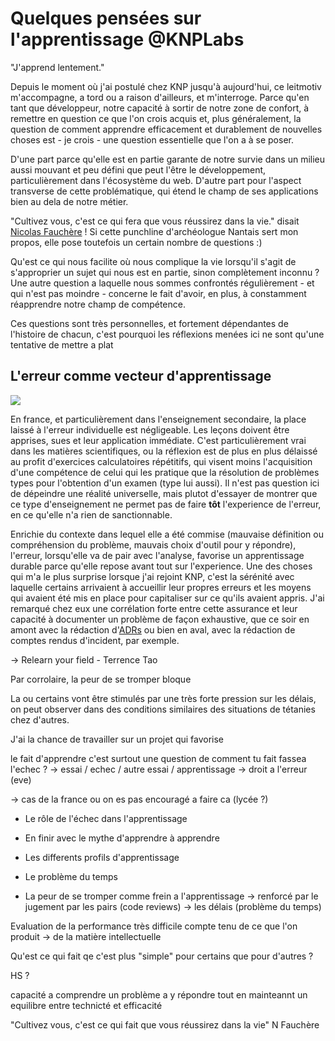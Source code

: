 # Quelques pensées sur l'apprentissage @KNPLabs

"J'apprend lentement."

Depuis le moment où j'ai postulé chez KNP jusqu'à aujourd'hui, ce leitmotiv
m'accompagne, a tord ou a raison d'ailleurs, et m'interroge. Parce qu'en tant
que développeur, notre capacité à sortir de notre zone de confort, à remettre en
question ce que l'on crois acquis et, plus généralement, la question de comment
apprendre efficacement et durablement de nouvelles choses est - je crois - une
question essentielle que l'on a à se poser.

D'une part parce qu'elle est en partie garante de notre survie dans un milieu aussi
mouvant et peu défini que peut l'être le développement, particulièrement dans
l'écosystème du web. D'autre part pour l'aspect transverse de cette problématique,
qui étend le champ de ses applications bien au dela de notre métier.

"Cultivez vous, c'est ce qui fera que vous réussirez dans la vie." disait
[Nicolas Fauchère](https://www.franceculture.fr/personne-nicolas-faucherre.html) !
Si cette punchline d'archéologue Nantais sert mon propos, elle pose toutefois un
certain nombre de questions :)

Qu'est ce qui nous facilite où nous complique la vie lorsqu'il s'agit de
s'approprier un sujet qui nous est en partie, sinon complètement inconnu ? Une
autre question a laquelle nous sommes confrontés régulièrement - et qui n'est pas
moindre - concerne le fait d'avoir, en plus, à constamment réapprendre notre champ
de compétence.

Ces questions sont très personnelles, et fortement dépendantes de l'histoire de
chacun, c'est pourquoi les réflexions menées ici ne sont qu'une tentative de
mettre a plat


## L'erreur comme vecteur d'apprentissage

![](https://img.devrant.com/devrant/rant/r_464533_gMBvP.jpg)

En france, et particulièrement dans l'enseignement secondaire, la place laissé
à l'erreur individuelle est négligeable. Les leçons doivent être apprises, sues
et leur application immédiate. C'est particulièrement vrai dans les matières
scientifiques, ou la réflexion est de plus en plus délaissé au profit d'exercices
calculatoires répétitifs, qui visent moins l'acquisition d'une compétence de celui
qui les pratique que la résolution de problèmes types pour l'obtention d'un examen
(type lui aussi). Il n'est pas question ici de dépeindre une réalité universelle,
mais plutot d'essayer de montrer que ce type d'enseignement ne permet pas de faire
**tôt** l'experience de l'erreur, en ce qu'elle n'a rien de sanctionnable.

Enrichie du contexte dans lequel elle a été commise (mauvaise définition ou
compréhension du problème, mauvais choix d'outil pour y répondre), l'erreur,
lorsqu'elle va de pair avec l'analyse, favorise un apprentissage durable parce
qu'elle repose avant tout sur l'experience. Une des choses qui m'a le plus
surprise lorsque j'ai rejoint KNP, c'est la sérénité avec laquelle certains
arrivaient à accueillir leur propres erreurs et les moyens qui avaient été mis
en place pour capitaliser sur ce qu'ils avaient appris. J'ai remarqué chez eux
une corrélation forte entre cette assurance et leur capacité à documenter un
problème de façon exhaustive, que ce soir en amont avec la rédaction d'[ADRs](https://github.com/joelparkerhenderson/architecture_decision_record) ou bien en aval, avec la rédaction de comptes
rendus d'incident, par exemple.



-> Relearn your field - Terrence Tao

Par corrolaire, la peur de se tromper bloque

La ou certains vont être stimulés par une très forte pression sur les délais, on
peut observer dans des conditions similaires des situations de tétanies chez
d'autres.

J'ai la chance de travailler sur un projet qui favorise


le fait d'apprendre c'est surtout une question de comment tu fait fassea l'echec ?
-> essai / echec / autre essai / apprentissage
-> droit a l'erreur (eve)

-> cas de la france ou on es pas encouragé a faire ca (lycée ?)

- Le rôle de l'échec dans l'apprentissage

- En finir avec le mythe d'apprendre à apprendre

- Les differents profils d'apprentissage

- Le problème du temps

- La peur de se tromper comme frein a l'apprentissage
-> renforcé par le jugement par les pairs (code reviews)
-> les délais (problème du temps)

Evaluation de la performance très difficile compte tenu de ce que l'on produit
-> de la matière intellectuelle

Qu'est ce qui fait qe c'est plus "simple" pour certains que pour d'autres ?

HS ?

capacité a comprendre un problème
a y répondre
tout en mainteannt un equilibre entre technicté et efficacité


"Cultivez vous, c'est ce qui fait que vous réussirez dans la vie" N Fauchère
